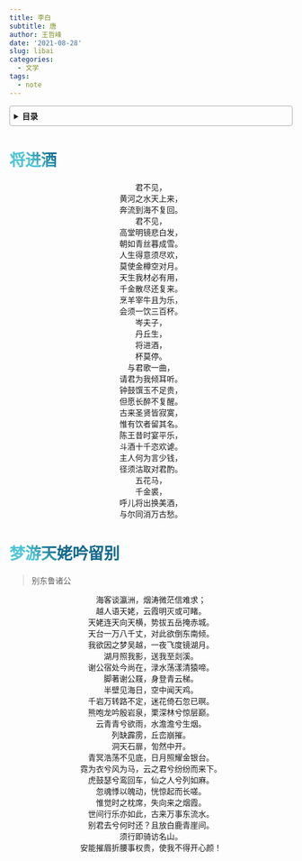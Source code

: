 ```yaml
---
title: 李白
subtitle: 唐
author: 王哲峰
date: '2021-08-28'
slug: libai
categories:
  - 文学
tags:
  - note
---
```


<style>
h1 {
  background-color: #2B90B6;
  background-image: linear-gradient(45deg, #4EC5D4 10%, #146b8c 20%);
  background-size: 100%;
  -webkit-background-clip: text;
  -moz-background-clip: text;
  -webkit-text-fill-color: transparent;
  -moz-text-fill-color: transparent;
}
h2 {
  background-color: #2B90B6;
  background-image: linear-gradient(45deg, #4EC5D4 10%, #146b8c 20%);
  background-size: 100%;
  -webkit-background-clip: text;
  -moz-background-clip: text;
  -webkit-text-fill-color: transparent;
  -moz-text-fill-color: transparent;
}


details {
    border: 1px solid #aaa;
    border-radius: 4px;
    padding: .5em .5em 0;
}

summary {
    font-weight: bold;
    margin: -.5em -.5em 0;
    padding: .5em;
}

details[open] {
    padding: .5em;
}

details[open] summary {
    border-bottom: 1px solid #aaa;
    margin-bottom: .5em;
}
img {
    pointer-events: none;
}
</style>


<details><summary>目录</summary><p>

- [将进酒](#将进酒)
- [梦游天姥吟留别](#梦游天姥吟留别)
</p></details><p></p>

# 将进酒

<center>君不见，</center>
<center>黄河之水天上来，</center>
<center>奔流到海不复回。</center>
<center>君不见，</center>
<center>高堂明镜悲白发，</center>
<center>朝如青丝暮成雪。</center>
<center>人生得意须尽欢，</center>
<center>莫使金樽空对月。</center>
<center>天生我材必有用，</center>
<center>千金散尽还复来。</center>
<center>烹羊宰牛且为乐，</center>
<center>会须一饮三百杯。</center>
<center>岑夫子，</center>
<center>丹丘生，</center>
<center>将进酒，</center>
<center>杯莫停。</center>
<center>与君歌一曲，</center>
<center>请君为我倾耳听。</center>
<center>钟鼓馔玉不足贵，</center>
<center>但愿长醉不复醒。</center>
<center>古来圣贤皆寂寞，</center>
<center>惟有饮者留其名。</center>
<center>陈王昔时宴平乐，</center>
<center>斗酒十千恣欢谑。</center>
<center>主人何为言少钱，</center>
<center>径须沽取对君酌。</center>
<center>五花马，</center>
<center>千金裘，</center>
<center>呼儿将出换美酒，</center>
<center>与尔同消万古愁。</center>


# 梦游天姥吟留别

> 别东鲁诸公

<center>海客谈瀛洲，烟涛微茫信难求；</center>
<center>越人语天姥，云霞明灭或可睹。</center>
<center>天姥连天向天横，势拔五岳掩赤城。</center>
<center>天台一万八千丈，对此欲倒东南倾。</center>
<center>我欲因之梦吴越，一夜飞度镜湖月。</center>
<center>湖月照我影，送我至剡溪。</center>
<center>谢公宿处今尚在，渌水荡漾清猿啼。</center>
<center>脚著谢公屐，身登青云梯。</center>
<center>半壁见海日，空中闻天鸡。</center>
<center>千岩万转路不定，迷花倚石忽已暝。</center>
<center>熊咆龙吟殷岩泉，栗深林兮惊层巅。</center>
<center>云青青兮欲雨，水澹澹兮生烟。</center>
<center>列缺霹雳，丘峦崩摧。</center>
<center>洞天石扉，訇然中开。</center>
<center>青冥浩荡不见底，日月照耀金银台。</center>
<center>霓为衣兮风为马，云之君兮纷纷而来下。</center>
<center>虎鼓瑟兮鸾回车，仙之人兮列如麻。</center>
<center>忽魂悸以魄动，恍惊起而长嗟。</center>
<center>惟觉时之枕席，失向来之烟霞。</center>
<center>世间行乐亦如此，古来万事东流水。</center>
<center>别君去兮何时还？且放白鹿青崖间。</center>
<center>须行即骑访名山。</center>
<center>安能摧眉折腰事权贵，使我不得开心颜！</center>

